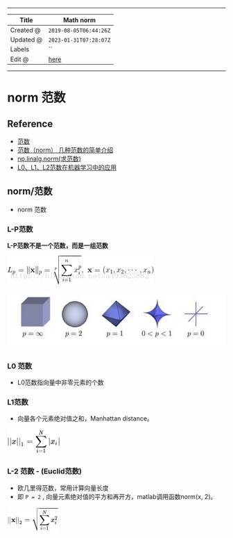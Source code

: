-----

| Title     | Math norm                                             |
| --------- | ----------------------------------------------------- |
| Created @ | `2019-08-05T06:44:26Z`                                |
| Updated @ | `2023-01-31T07:28:07Z`                                |
| Labels    | \`\`                                                  |
| Edit @    | [here](https://github.com/junxnone/aiwiki/issues/254) |

-----

# norm 范数

## Reference

  - [范数](https://blog.csdn.net/NCHFGFB/article/details/78498401)
  - [范数（norm）
    几种范数的简单介绍](https://blog.csdn.net/a493823882/article/details/80569888)
  - [np.linalg.norm(求范数)](https://blog.csdn.net/hqh131360239/article/details/79061535)
  - [L0、L1、L2范数在机器学习中的应用](https://www.jianshu.com/p/4bad38fe07e6)

## norm/范数

  - norm 范数

### L-P范数

**L-P范数不是一个范数，而是一组范数**

![image](media/11484cac617cd1d0a39f7b05843c4ebbfde5cc1d.png)

![image](media/2b6ea6caef2b658f74b236a806257e1889491e93.png)

### L0 范数

  - L0范数指向量中非零元素的个数

### L1范数

  - 向量各个元素绝对值之和，Manhattan distance。

![image](media/238a49709a6b14165de97a2ae2f60832e7ea3d1f.png)

### L-2 范数 - (Euclid范数)

  - 欧几里得范数，常用计算向量长度
  - 即 `P = 2` , 向量元素绝对值的平方和再开方，matlab调用函数norm(x, 2)。

![image](media/e90568519a257aeadc9895505001f0c44c6f3029.png)

